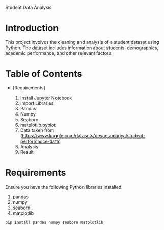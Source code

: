 Student Data Analysis

# Introduction

This project involves the cleaning and analysis of a student dataset using Python. The dataset includes information about students' demographics, academic performance, and other relevant factors.

# Table of Contents
- [Requirements]

  1) Install Jupyter Notebook
  2) import Libraries
    1) Pandas
    2) Numpy
    3) Seaborn
    4) matplotlib.pyplot
  3) Data taken from (https://www.kaggle.com/datasets/devansodariya/student-performance-data)
  4) Analysis
  5) Result

# Requirements

Ensure you have the following Python libraries installed:
1) pandas
2) numpy
3) seaborn
4) matplotlib

```bash
pip install pandas numpy seaborn matplotlib
